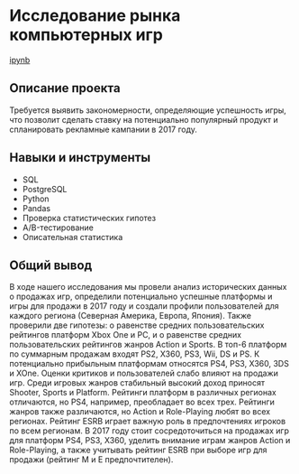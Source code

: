# Исследование рынка компьютерных игр #

[ipynb](https://github.com/rakiton94/Practicum/blob/main/game_market_research/computer_games_market_research.ipynb "ipynb")
## Описание проекта
Требуется выявить закономерности, определяющие успешность игры, что позволит сделать ставку на потенциально популярный продукт и спланировать рекламные кампании в 2017 году.

## Навыки и инструменты
* SQL
* PostgreSQL
* Python
* Pandas
* Проверка статистических гипотез
* A/B-тестирование
* Описательная статистика

## Общий вывод
В ходе нашего исследования мы провели анализ исторических данных о продажах игр, определили потенциально успешные платформы и игры для продажи в 2017 году и создали профили пользователей для каждого региона (Северная Америка, Европа, Япония). Также проверили две гипотезы: о равенстве средних пользовательских рейтингов платформ Xbox One и PC, и о равенстве средних пользовательских рейтингов жанров Action и Sports. В топ-6 платформ по суммарным продажам входят PS2, X360, PS3, Wii, DS и PS. К потенциально прибыльным платформам относятся PS4, PS3, X360, 3DS и XOne. Оценки критиков и пользователей слабо влияют на продажи игр. Среди игровых жанров стабильный высокий доход приносят Shooter, Sports и Platform. Рейтинги платформ в различных регионах отличаются, но PS4, например, преобладает во всех трех. Рейтинги жанров также различаются, но Action и Role-Playing любят во всех регионах. Рейтинг ESRB играет важную роль в предпочтениях игроков по всем регионам. В 2017 году стоит сосредоточиться на продажах игр для платформ PS4, PS3, X360, уделить внимание играм жанров Action и Role-Playing, а также учитывать рейтинг ESRB при выборе игр для продажи (рейтинг М и Е предпочтителен).
